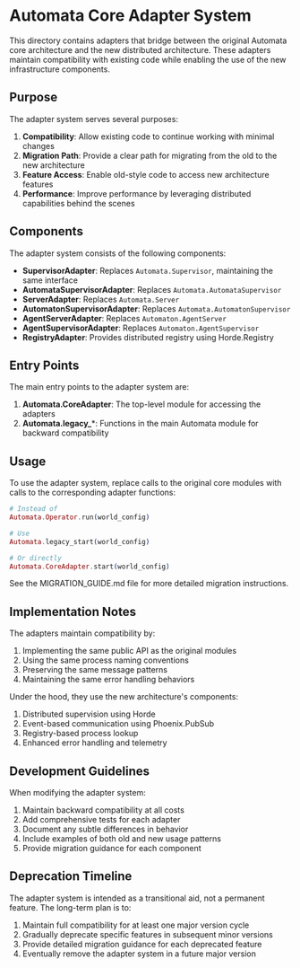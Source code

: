 # Automata Core Adapter System

This directory contains adapters that bridge between the original Automata core architecture and the new distributed architecture. These adapters maintain compatibility with existing code while enabling the use of the new infrastructure components.

## Purpose

The adapter system serves several purposes:

1. **Compatibility**: Allow existing code to continue working with minimal changes
2. **Migration Path**: Provide a clear path for migrating from the old to the new architecture
3. **Feature Access**: Enable old-style code to access new architecture features
4. **Performance**: Improve performance by leveraging distributed capabilities behind the scenes

## Components

The adapter system consists of the following components:

- **SupervisorAdapter**: Replaces `Automata.Supervisor`, maintaining the same interface
- **AutomataSupervisorAdapter**: Replaces `Automata.AutomataSupervisor`
- **ServerAdapter**: Replaces `Automata.Server`
- **AutomatonSupervisorAdapter**: Replaces `Automata.AutomatonSupervisor`
- **AgentServerAdapter**: Replaces `Automaton.AgentServer`
- **AgentSupervisorAdapter**: Replaces `Automaton.AgentSupervisor`
- **RegistryAdapter**: Provides distributed registry using Horde.Registry

## Entry Points

The main entry points to the adapter system are:

1. **Automata.CoreAdapter**: The top-level module for accessing the adapters
2. **Automata.legacy_***: Functions in the main Automata module for backward compatibility

## Usage

To use the adapter system, replace calls to the original core modules with calls to the corresponding adapter functions:

```elixir
# Instead of
Automata.Operator.run(world_config)

# Use
Automata.legacy_start(world_config)

# Or directly
Automata.CoreAdapter.start(world_config)
```

See the MIGRATION_GUIDE.md file for more detailed migration instructions.

## Implementation Notes

The adapters maintain compatibility by:

1. Implementing the same public API as the original modules
2. Using the same process naming conventions
3. Preserving the same message patterns
4. Maintaining the same error handling behaviors

Under the hood, they use the new architecture's components:

1. Distributed supervision using Horde
2. Event-based communication using Phoenix.PubSub
3. Registry-based process lookup
4. Enhanced error handling and telemetry

## Development Guidelines

When modifying the adapter system:

1. Maintain backward compatibility at all costs
2. Add comprehensive tests for each adapter
3. Document any subtle differences in behavior
4. Include examples of both old and new usage patterns
5. Provide migration guidance for each component

## Deprecation Timeline

The adapter system is intended as a transitional aid, not a permanent feature. The long-term plan is to:

1. Maintain full compatibility for at least one major version cycle
2. Gradually deprecate specific features in subsequent minor versions
3. Provide detailed migration guidance for each deprecated feature
4. Eventually remove the adapter system in a future major version
